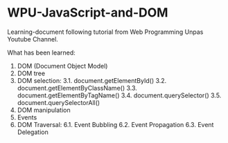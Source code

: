 # WPU-JavaScript-and-DOM
Learning-document following tutorial from Web Programming Unpas Youtube Channel.

What has been learned:
1. DOM (Document Object Model)
2. DOM tree
3. DOM selection:
3.1. document.getElementById()
3.2. document.getElementByClassName()
3.3. document.getElementByTagName()
3.4. document.querySelector()
3.5. document.querySelectorAll()
4. DOM manipulation
5. Events
6. DOM Traversal:
6.1. Event Bubbling
6.2. Event Propagation
6.3. Event Delegation
